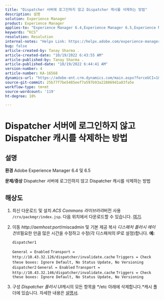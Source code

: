 ```yaml
---
title: "Dispatcher 서버에 로그인하지 않고 Dispatcher 캐시를 삭제하는 방법"
description: 설명
solution: Experience Manager
product: Experience Manager
applies-to: "Experience Manager 6.4,Experience Manager 6.5,Experience Manager"
keywords: “KCS”
resolution: Resolution
internal-notes: "Helpx Link: https://helpx.adobe.com/experience-manager/kb/How-to-delete-the-dispatcher-cache-without-logging-into-the-Dispatchers-AEM.html"
bug: false
article-created-by: Tanay Sharma .
article-created-date: "10/19/2022 6:43:55 AM"
article-published-by: Tanay Sharma .
article-published-date: "10/19/2022 6:44:41 AM"
version-number: 4
article-number: KA-16568
dynamics-url: "https://adobe-ent.crm.dynamics.com/main.aspx?forceUCI=1&pagetype=entityrecord&etn=knowledgearticle&id=6f95dc64-794f-ed11-bba2-0022480868ff"
source-git-commit: 25b77f7be5485eef7a597b93a228869d1a83fa5e
workflow-type: tm+mt
source-wordcount: '119'
ht-degree: 10%

---
```


# Dispatcher 서버에 로그인하지 않고 Dispatcher 캐시를 삭제하는 방법

## 설명

<b>환경</b>
Adobe Experience Manager 6.4 및 6.5


<b>문제/증상</b>
Dispatcher 서버에 로그인하지 않고 Dispatcher 캐시를 삭제하는 방법


## 해상도


1. 최신 다운로드 및 설치 *ACS Commons 라이브러리*&#x200B;버전 사용 `/crx/packmgr/index.jsp`. 다음 위치에서 다운로드할 수 있습니다. [여기](https://github.com/Adobe-Consulting-Services/acs-aem-commons/releases).
2. 이동 *http://aemhost:port*/miscadmin 및 기본 제공 복사 *디스패처 플러시 에이전트*필요한 만큼 많은 시간을 수정하고 수정(각 디스패처의 IP로 설정)합니다.
   <b>예:</b>



   ```
   dispatcher1
   ```


   `General = Enabled`
   `Transport = http://10.43.32.126/dispatcher/invalidate.cache`
   `Triggers = Check these boxes: Ignore Default, No Status Update, No Versioning`
   ` `
   `dispatcher2`
   `General = Enabled`
   `Transport = http://10.43.32.146/dispatcher/invalidate.cache`
   `Triggers = Check these boxes: Ignore Default, No Status Update, No Versioning`
3. 구성 *Dispatcher 플러시 UI*&#x200B;캐시의 모든 항목을 */etc 아래에 삭제합니다.*캐시 폴더에 있습니다. 자세한 내용은 [설명서](https://adobe-consulting-services.github.io/acs-aem-commons/features/dispatcher-flush-ui/index.html).

